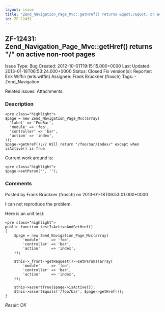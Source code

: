 ```yaml
---
layout: issue
title: "Zend_Navigation_Page_Mvc::getHref() returns &quot;/&quot; on active non-root pages"
id: ZF-12431
---
```


ZF-12431: Zend\_Navigation\_Page\_Mvc::getHref() returns "/" on active non-root pages
-------------------------------------------------------------------------------------

 Issue Type: Bug Created: 2012-10-01T19:15:15.000+0000 Last Updated: 2013-01-18T06:53:24.000+0000 Status: Closed Fix version(s): 
 Reporter:  Erik Wiffin (erik.wiffin)  Assignee:  Frank Brückner (frosch)  Tags: - Zend\_Navigation
 
 Related issues: 
 Attachments: 
### Description

 
    <pre class="highlight">
    $page = new Zend_Navigation_Page_Mvc(array(
      'label' => 'FooBar',
      'module' => 'foo',
      'controller' => 'bar',
      'action' => 'index',
    ));
    $page->getHref();// Will return "/foo/bar/index/" except when isActive() is True


Current work around is:

 
    <pre class="highlight">
    $page->setParam('', '');


 

 

### Comments

Posted by Frank Brückner (frosch) on 2013-01-18T06:53:01.000+0000

I can not reproduce the problem.

Here is an unit test:

 
    <pre class="highlight">
    public function testIsActiveAndGetHref()
    {
        $page = new Zend_Navigation_Page_Mvc(array(
            'module'     => 'foo',
            'controller' => 'bar',
            'action'     => 'index',
        ));
    
        $this->_front->getRequest()->setParams(array(
            'module'     => 'foo',
            'controller' => 'bar',
            'action'     => 'index',
        ));
    
        $this->assertTrue($page->isActive());
        $this->assertEquals('/foo/bar', $page->getHref());
    }


_Result: OK_

 

 